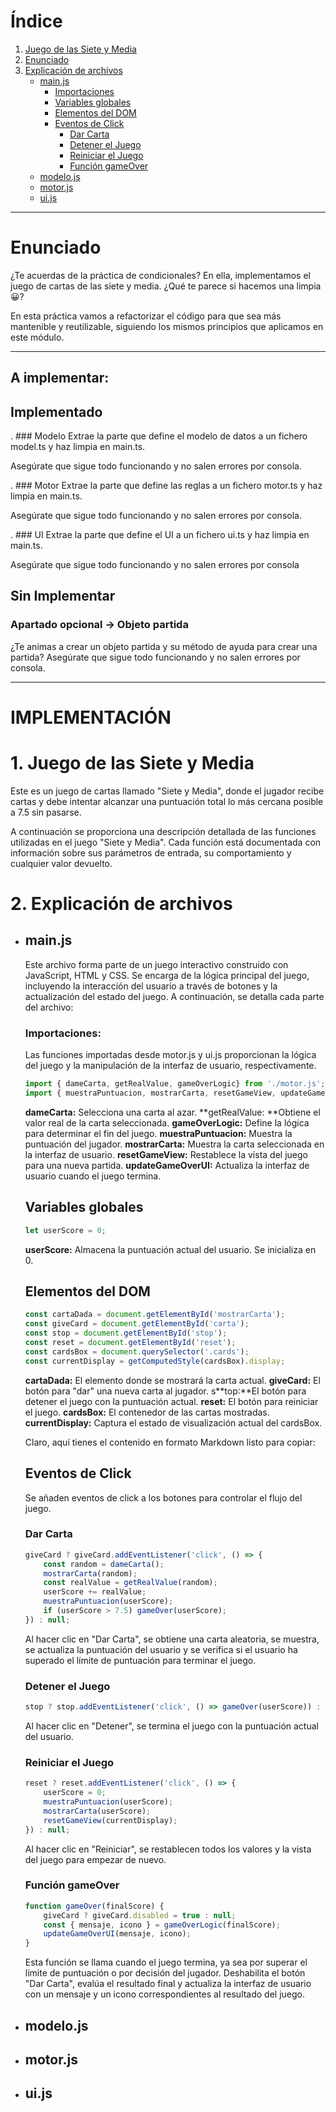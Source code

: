 

# Índice

1. [Juego de las Siete y Media](#juego-de-las-siete-y-media)
2. [Enunciado](#Enunciado)
3. [Explicación de archivos](#explicación-de-archivos)
   - [main.js](#mainjs)
      - [Importaciones](#importaciones)
      - [Variables globales](#variables-globales)
      - [Elementos del DOM](#elementos-del-dom)
      - [Eventos de Click](#eventos-de-click)
         - [Dar Carta](#dar-carta)
         - [Detener el Juego](#detener-el-juego)
         - [Reiniciar el Juego](#reiniciar-el-juego)
         - [Función gameOver](#función-gameover)
   - [modelo.js](#modelojs)
   - [motor.js](#motorjs)
   - [ui.js](#uijs)


---

# Enunciado
¿Te acuerdas de la práctica de condicionales? En ella, implementamos el juego de cartas de las siete y media. ¿Qué te parece si hacemos una limpia 😀?

En esta práctica vamos a refactorizar el código para que sea más mantenible y reutilizable, siguiendo los mismos principios que aplicamos en este módulo.

---

## A implementar:

## Implementado 
. ### Modelo
Extrae la parte que define el modelo de datos a un fichero model.ts y haz limpia en main.ts.

Asegúrate que sigue todo funcionando y no salen errores por consola.

. ### Motor
Extrae la parte que define las reglas a un fichero motor.ts y haz limpia en main.ts.

Asegúrate que sigue todo funcionando y no salen errores por consola.

. ### UI
Extrae la parte que define el UI a un fichero ui.ts y haz limpia en main.ts.

Asegúrate que sigue todo funcionando y no salen errores por consola


## Sin Implementar 
### Apartado opcional -> Objeto partida
¿Te animas a crear un objeto partida y su método de ayuda para crear una partida?
Asegúrate que sigue todo funcionando y no salen errores por consola.


---

# IMPLEMENTACIÓN 

# 1. Juego de las Siete y Media
Este es un juego de cartas llamado "Siete y Media", donde el jugador recibe cartas y debe intentar alcanzar una puntuación total lo más cercana posible a 7.5 sin pasarse. 

A continuación se proporciona una descripción detallada de las funciones utilizadas en el juego "Siete y Media". Cada función está documentada con información sobre sus parámetros de entrada, su comportamiento y cualquier valor devuelto.

# 2. Explicación de archivos
  - ## main.js
    Este archivo forma parte de un juego interactivo construido con JavaScript, HTML y CSS. Se encarga de la lógica principal del juego, incluyendo la interacción del usuario a través de botones y la actualización del estado del juego. A continuación, se detalla cada parte del archivo:

    ### Importaciones:
    Las funciones importadas desde motor.js y ui.js proporcionan la lógica del juego y la manipulación de la interfaz de usuario, respectivamente.
    ```JAVASCRIPT
    import { dameCarta, getRealValue, gameOverLogic} from './motor.js';
    import { muestraPuntuacion, mostrarCarta, resetGameView, updateGameOverUI } from './ui.js';
    ```
    **dameCarta:** Selecciona una carta al azar.
    **getRealValue: **Obtiene el valor real de la carta seleccionada.
    **gameOverLogic:** Define la lógica para determinar el fin del juego.
    **muestraPuntuacion:** Muestra la puntuación del jugador.
    **mostrarCarta:** Muestra la carta seleccionada en la interfaz de usuario.
    **resetGameView:** Restablece la vista del juego para una nueva partida.
    **updateGameOverUI:** Actualiza la interfaz de usuario cuando el juego termina.

    ## Variables globales 
      ```JAVASCRIPT
      let userScore = 0;
      ```
    **userScore:** Almacena la puntuación actual del usuario. Se inicializa en 0.

    ## Elementos del DOM
      ```JAVASCRIPT
      const cartaDada = document.getElementById('mostrarCarta');
      const giveCard = document.getElementById('carta');
      const stop = document.getElementById('stop');
      const reset = document.getElementById('reset');
      const cardsBox = document.querySelector('.cards');
      const currentDisplay = getComputedStyle(cardsBox).display;
      ```
    **cartaDada:** El elemento donde se mostrará la carta actual.
    **giveCard:** El botón para "dar" una nueva carta al jugador.
    s**top:**El botón para detener el juego con la puntuación actual.
    **reset:** El botón para reiniciar el juego.
    **cardsBox:** El contenedor de las cartas mostradas.
    **currentDisplay:** Captura el estado de visualización actual del cardsBox.

    Claro, aquí tienes el contenido en formato Markdown listo para copiar:

    ## Eventos de Click
    Se añaden eventos de click a los botones para controlar el flujo del juego.

    ### Dar Carta
    ```javascript
    giveCard ? giveCard.addEventListener('click', () => {
        const random = dameCarta();
        mostrarCarta(random);
        const realValue = getRealValue(random);
        userScore += realValue;
        muestraPuntuacion(userScore);
        if (userScore > 7.5) gameOver(userScore);
    }) : null;
    ```
    Al hacer clic en "Dar Carta", se obtiene una carta aleatoria, se muestra, se actualiza la puntuación del usuario y se verifica si el usuario ha superado el límite de puntuación para terminar el juego.

    ### Detener el Juego
    ```javascript
    stop ? stop.addEventListener('click', () => gameOver(userScore)) : null;
    ```
    Al hacer clic en "Detener", se termina el juego con la puntuación actual del usuario.

    ### Reiniciar el Juego
    ```javascript
    reset ? reset.addEventListener('click', () => {
        userScore = 0;
        muestraPuntuacion(userScore);
        mostrarCarta(userScore);
        resetGameView(currentDisplay);
    }) : null;
    ```
    Al hacer clic en "Reiniciar", se restablecen todos los valores y la vista del juego para empezar de nuevo.

    ### Función gameOver
    ```javascript
    function gameOver(finalScore) {
        giveCard ? giveCard.disabled = true : null;
        const { mensaje, icono } = gameOverLogic(finalScore);
        updateGameOverUI(mensaje, icono);
    }
    ```
    Esta función se llama cuando el juego termina, ya sea por superar el límite de puntuación o por decisión del jugador. Deshabilita el botón "Dar Carta", evalúa el resultado final y actualiza la interfaz de usuario con un mensaje y un icono correspondientes al resultado del juego.
   

  - ## modelo.js
  - ## motor.js
  - ## ui.js






